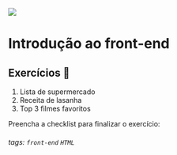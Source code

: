 
![]()<img src ="https://i.ibb.co/HxbwZMt/photoshop-capa-codelab.png" >


# Introdução ao front-end

## Exercícios 🏫

1. Lista de supermercado
2. Receita de lasanha
3. Top 3 filmes favoritos

Preencha a checklist para finalizar o exercício:

###### tags:  `front-end` `HTML`

